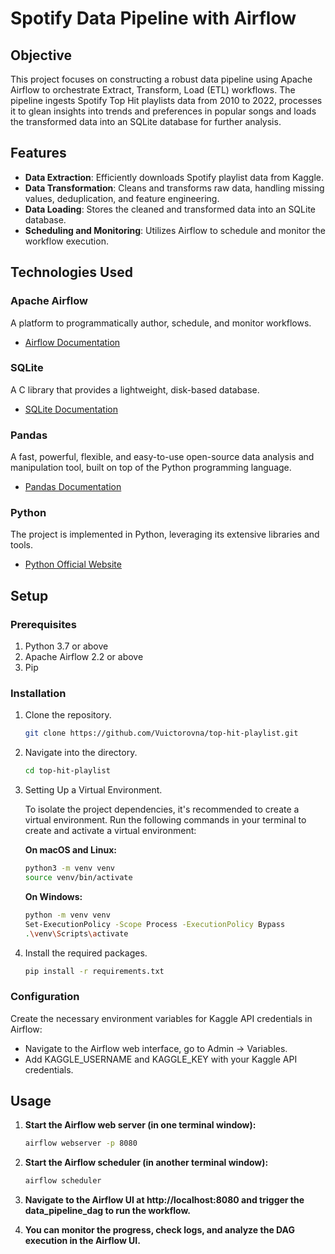 # Spotify Data Pipeline with Airflow

## Objective

This project focuses on constructing a robust data pipeline using Apache Airflow to orchestrate Extract, Transform, Load (ETL) workflows. The pipeline ingests Spotify Top Hit playlists data from 2010 to 2022, processes it to glean insights into trends and preferences in popular songs and loads the transformed data into an SQLite database for further analysis.

## Features

- **Data Extraction**: Efficiently downloads Spotify playlist data from Kaggle.
- **Data Transformation**: Cleans and transforms raw data, handling missing values, deduplication, and feature engineering.
- **Data Loading**: Stores the cleaned and transformed data into an SQLite database.
- **Scheduling and Monitoring**: Utilizes Airflow to schedule and monitor the workflow execution.

## Technologies Used

### Apache Airflow

A platform to programmatically author, schedule, and monitor workflows.

- [Airflow Documentation](https://airflow.apache.org/docs/apache-airflow/stable/index.html)

### SQLite

A C library that provides a lightweight, disk-based database.

- [SQLite Documentation](https://www.sqlite.org/docs.html)

### Pandas

A fast, powerful, flexible, and easy-to-use open-source data analysis and manipulation tool, built on top of the Python programming language.

- [Pandas Documentation](https://pandas.pydata.org/docs/)

### Python

The project is implemented in Python, leveraging its extensive libraries and tools.

- [Python Official Website](https://www.python.org)

## Setup

### Prerequisites

1. Python 3.7 or above
2. Apache Airflow 2.2 or above
3. Pip

### Installation

1. Clone the repository.

   ```bash
   git clone https://github.com/Vuictorovna/top-hit-playlist.git
   ```

2. Navigate into the directory.

   ```bash
   cd top-hit-playlist
   ```

3. Setting Up a Virtual Environment.

   To isolate the project dependencies, it's recommended to create a virtual environment.
   Run the following commands in your terminal to create and activate a virtual environment:

   **On macOS and Linux:**

   ```bash
   python3 -m venv venv
   source venv/bin/activate
   ```

   **On Windows:**

   ```bash
   python -m venv venv
   Set-ExecutionPolicy -Scope Process -ExecutionPolicy Bypass
   .\venv\Scripts\activate
   ```

4. Install the required packages.

   ```bash
   pip install -r requirements.txt
   ```

### Configuration

Create the necessary environment variables for Kaggle API credentials in Airflow:

- Navigate to the Airflow web interface, go to Admin -> Variables.
- Add KAGGLE_USERNAME and KAGGLE_KEY with your Kaggle API credentials.

## Usage

1. **Start the Airflow web server (in one terminal window):**

   ```bash
   airflow webserver -p 8080
   ```

2. **Start the Airflow scheduler (in another terminal window):**

   ```bash
   airflow scheduler
   ```

3. **Navigate to the Airflow UI at http://localhost:8080 and trigger the data_pipeline_dag to run the workflow.**

4. **You can monitor the progress, check logs, and analyze the DAG execution in the Airflow UI.**

